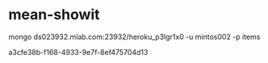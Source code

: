 # mean-showit

mongo ds023932.mlab.com:23932/heroku_p3lgr1x0 -u mintos002 -p items

a3cfe38b-f168-4933-9e7f-8ef475704d13